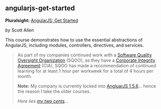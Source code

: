 ## angularjs-get-started
**Pluralsight:** [AngularJS: Get Started](https://app.pluralsight.com/library/courses/angularjs-get-started/table-of-contents)

_by_ Scott Allen
 
This course demonstrates how to use the essential abstractions of AngularJS,
including modules, controllers, directives, and services.

>As part of my companies continued work with a [Software Quality Oversight Organization](https://en.wikipedia.org/wiki/Software_quality_management "Similiar in function...")
>(SQOO), as they have a [Corporate Integrity Agreement](https://en.wikipedia.org/wiki/Corporate_integrity_agreement)
>(CIA), SQOO has made a recommendation of continued learning for at least 1 hour
>per workweek for a total of 4 hours per month.  
>
>**Note:** My company is currently locked into [AngluarJS 1.5.6](https://code.angularjs.org/1.5.6/docs/api)... 
>hence the reason I take the older courses.
>
>_Here lies [my two cents](https://plnkr.co/edit/qmXxbwIS7Vrd4IHC)..._
